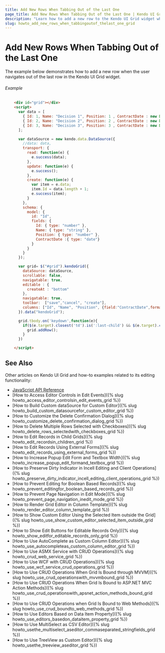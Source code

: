 ```yaml
---
title: Add New Rows When Tabbing Out of the Last One
page_title: Add New Rows When Tabbing Out of the Last One | Kendo UI Grid Widget
description: "Learn how to add a new row to the Kendo UI Grid widget when the user navigates out of the last one."
slug: howto_add_new_rows_when_tabbingoutof_thelast_one_grid
---
```


# Add New Rows When Tabbing Out of the Last One

The example below demonstrates how to add a new row when the user navigates out of the last row in the Kendo UI Grid widget.

###### Example

```html
    <div id="grid"></div>
    <script>
      var data = [
        { Id: 1, Name: "Decision 1", Position: 1 , ContractDate : new Date('1996/12/12')},
        { Id: 2, Name: "Decision 2", Position: 2 , ContractDate : new Date('2012/5/4')},
        { Id: 3, Name: "Decision 3", Position: 3 , ContractDate : new Date('1998/12/30')}
      ];

      var dataSource = new kendo.data.DataSource({
        //data: data,
        transport: {
          read: function(e) {                                
            e.success(data);
          },
          update: function(e) {                                
            e.success();
          }, 
          create: function(e) {
            var item = e.data;
            item.Id = data.length + 1;
            e.success(item);
          }
        },
        schema: {
          model: {
            id: "Id",
            fields: {
              Id: { type: "number" },
              Name: { type: "string" },
              Position: { type: "number" },
              ContractDate :{ type: "date"}
            }
          }
        }
      });

      var grid= $("#grid").kendoGrid({
        dataSource: dataSource,  
        scrollable: false,   
        navigatable: true,
        editable : {
          createAt : "bottom"
        },      
        navigatable: true,
        toolbar:  ["save","cancel", "create"],
        columns: ["Id", "Name", "Position", {field:"ContractDate",format:"{0:d}"}]            
      }).data("kendoGrid");     

      grid.tbody.on('keydown',function(e){
        if($(e.target).closest('td').is(':last-child') && $(e.target).closest('tr').is(':last-child')){
          grid.addRow();
        }
      })

    </script>
```

## See Also

Other articles on Kendo UI Grid and how-to examples related to its editing functionality:

* [JavaScript API Reference](/api/javascript/ui/grid)
* [How to Access Editor Controls in Edit Events]({% slug howto_access_editor_controlsin_edit_events_grid %})
* [How to Build Custom dataSource for Custom Editor]({% slug howto_build_custom_datasourcefor_custom_editor_grid %})
* [How to Customize the Delete Confirmation Dialog]({% slug howto_customize_delete_confirmation_dialog_grid %})
* [How to Delete Multiple Rows Selected with Checkboxes]({% slug howto_delete_rows_selectedwith_checkboxes_grid %})
* [How to Edit Records in Child Grids]({% slug howto_edit_recordsin_children_grid %})
* [How to Edit Records Using External Forms]({% slug howto_edit_records_using_external_forms_grid %})
* [How to Increase Popup Edit Form and Textbox Width]({% slug howto_increase_popup_edit_formand_textbox_grid %})
* [How to Preserve Dirty Indicator in Incell Editing and Client Operations]({% slug howto_preserve_dirty_indicator_incell_editing_client_operations_grid %})
* [How to Prevent Editing for Boolean Based Records]({% slug howto_prevent_editingfor_boolean_based_records_grid %})
* [How to Prevent Page Navigation in Edit Mode]({% slug howto_prevent_page_navigation_inedit_mode_grid %})
* [How to Render Grid Editor in Column Template]({% slug howto_render_editor_column_template_grid %})
* [How to Show Custom Editor Using the Selected Item outside the Grid]({% slug howto_use_show_custom_editor_selected_item_outside_grid %})
* [How to Show Edit Buttons for Editable Records Only]({% slug howto_show_editfor_editable_records_only_grid %})
* [How to Use AutoComplete as Custom Column Editor]({% slug howto_use_autocompleteas_custom_column_editor_grid %})
* [How to Use ASMX Service with CRUD Operations]({% slug howto_crud_web_service_grid %})
* [How to Use WCF with CRUD Operations]({% slug howto_use_wcf_service_crud_operations_grid %})
* [How to Use CRUD Operations When Grid Is Bound through MVVM]({% slug howto_use_crud_operationswith_mvvmbound_grid %})
* [How to Use CRUD Operations When Grid Is Bound to ASP.NET MVC Action Methods]({% slug howto_use_crud_operationswith_apsnet_action_methods_bound_grid %})
* [How to Use CRUD Operations when Grid Is Bound to Web Methods]({% slug howto_use_crud_boundto_web_methods_grid %})
* [How to Use Editors Based on Data Item Property]({% slug howto_use_editors_basedon_dataitem_property_grid %})
* [How to Use MultiSelect as CSV Editor]({% slug howto_usethe_multiselect_aseditor_commaseparated_stringfields_grid %})
* [How to Use TreeView as Custom Editor]({% slug howto_usethe_treeview_aseditor_grid %})